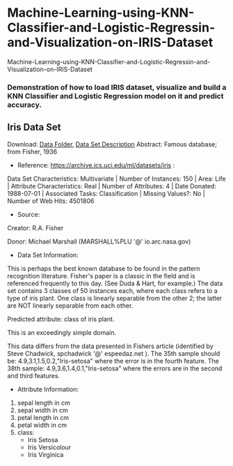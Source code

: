 # Machine-Learning-using-KNN-Classifier-and-Logistic-Regressin-and-Visualization-on-IRIS-Dataset
Machine-Learning-using-KNN-Classifier-and-Logistic-Regressin-and-Visualization-on-IRIS-Dataset

### Demonstration of how to load IRIS dataset, visualize and build a KNN Classifier and Logistic Regression model on it and predict accuracy.

## Iris Data Set
Download: [Data Folder](https://archive.ics.uci.edu/ml/machine-learning-databases/iris/), [Data Set Description](https://archive.ics.uci.edu/ml/machine-learning-databases/iris/iris.names)
Abstract: Famous database; from Fisher, 1936

- Reference: https://archive.ics.uci.edu/ml/datasets/iris :

Data Set Characteristics: Multivariate | Number of Instances: 150 | Area: Life | Attribute Characteristics: Real | Number of Attributes: 4 | Date Donated: 1988-07-01 | Associated Tasks: Classification | Missing Values?: No | Number of Web Hits: 4501806

- Source:

Creator:
R.A. Fisher

Donor:
Michael Marshall (MARSHALL%PLU '@' io.arc.nasa.gov)

- Data Set Information:

This is perhaps the best known database to be found in the pattern recognition literature. Fisher's paper is a classic in the field and is referenced frequently to this day. (See Duda & Hart, for example.) The data set contains 3 classes of 50 instances each, where each class refers to a type of iris plant. One class is linearly separable from the other 2; the latter are NOT linearly separable from each other.

Predicted attribute: class of iris plant.

This is an exceedingly simple domain.

This data differs from the data presented in Fishers article (identified by Steve Chadwick, spchadwick '@' espeedaz.net ). The 35th sample should be: 4.9,3.1,1.5,0.2,"Iris-setosa" where the error is in the fourth feature. The 38th sample: 4.9,3.6,1.4,0.1,"Iris-setosa" where the errors are in the second and third features.


- Attribute Information:

1. sepal length in cm
2. sepal width in cm
3. petal length in cm
4. petal width in cm
5. class:
    - Iris Setosa
    - Iris Versicolour
    - Iris Virginica
